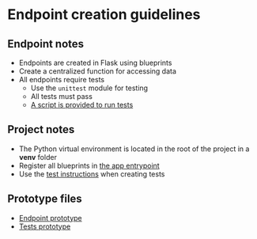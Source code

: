 # Endpoint creation guidelines

## Endpoint notes

- Endpoints are created in Flask using blueprints
- Create a centralized function for accessing data
- All endpoints require tests
    - Use the `unittest` module for testing
    - All tests must pass
    - [A script is provided to run tests](../../scripts/run-server-tests.sh)

## Project notes

- The Python virtual environment is located in the root of the project in a **venv** folder
- Register all blueprints in [the app entrypoint](../../server/app.py)
- Use the [test instructions](./python-tests.instructions.md) when creating tests

## Prototype files

- [Endpoint prototype](../../server/routes/games.py)
- [Tests prototype](../../server/tests/test_games.py)
